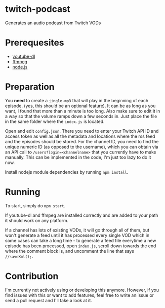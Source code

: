 # twitch-podcast
Generates an audio podcast from Twitch VODs

# Prerequesites
- [youtube-dl](https://github.com/ytdl-org/youtube-dl)
- [ffmpeg](https://ffmpeg.org/download.html)
- [node.js](https://nodejs.org/)

# Preparation
You **need** to create a `jingle.mp3` that will play in the beginning of each episode. (yes, this should be an optional feature). It can be as long as you want, I found that more than a minute is too long. Also make sure to edit it in a way so that the volume ramps down a few seconds in. Just place the file in the same folder where the `index.js` is located.

Open and edit `config.json`. There you need to enter your Twitch API ID and access token as well as all the metadata and locations where the rss feed and the episodes should be stored.
For the channel ID, you need to find the unique numeric ID (as opposed to the username), which you can obtain via an API call to `/users?login=<channelname>` that you currently have to make manually. This can be implemented in the code, I'm just too lazy to do it now.

Install nodejs module dependencies by running `npm install`.

# Running

To start, simply do `npm start`.

If youtube-dl and ffmpeg are installed correctly and are added to your path it should work on any platform.

If a channel has lots of existing VODs, it will go through all of them, but won't generate a feed until it has processed every single VOD which in some cases can take a long time - to generate a feed file everytime a new episode has been processed, open `index.js`, scroll down towards the end where the comment block is, and uncomment the line that says `//saveXml();`.

# Contribution
I'm currently not actively using or developing this anymore. However, if you find issues with this or want to add features, feel free to write an issue or send a pull request and I'll take a look at it.